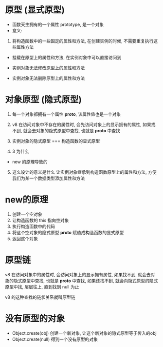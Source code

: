 # 原型 (显式原型)
- 函数天生拥有的一个属性 prototype, 是一个对象
- 意义:
 1. 将构造函数中的一些固定的属性和方法, 在创建实例的时候, 不需要重复执行这些属性方法

- 挂载在原型上的属性和方法, 在实例对象中可以直接访问到

- 实例对象无法修改原型上的属性和方法
- 实例对象无法删除原型上的属性和方法


# 对象原型 (隐式原型)
1. 每一个对象都拥有一个属性 __proto__, 该属性值也是一个对象
2. v8 在访问对象中不存在的属性时, 会先访问对象上的显示拥有的属性, 如果找不到, 就会去对象的隐式原型中查找, 也就是 __proto__ 中查找

3. 实例对象的隐式原型 === 构造函数的显式原型

4. 3 为什么
 - new 的原理导致的

5. 这么设计的意义是什么
 让实例对象继承到构造函数原型上的属性和方法, 方便我们为某一个数据类型添加属性和方法

# new的原理
1. 创建一个空对象
2. 让构造函数的 this 指向空对象
3. 执行构造函数中的代码
4. 将这个空对象的隐式原型 __proto__ 赋值成构造函数的显式原型
5. 返回这个对象

# 原型链
v8 在访问对象中的属性时, 会访问对象上的显示拥有属性, 如果找不到, 就会去对象的隐式原型中查找, 也就是 __proto__ 中查找, 如果还找不到, 就会向隐式原型的隐式原型中找, 层层往上, 直到找到 null 为止


v8 的这种查找的链状关系就叫原型链



# 没有原型的对象 
 - Object.create(obj) 创建一个新对象, 让这个新对象的隐式原型等于传入的obj
 - Object.create(null) 得到一个没有原型的对象